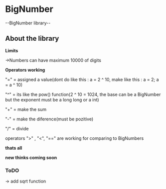 # BigNumber
--BigNumber library--

## About the library

**Limits**

->Numbers can have maximum 10000 of digits

**Operators working**

"=" = assigned a value(dont do like this : a = 2 ^ 10, make like this : a = 2; a = a ^ 10)

"^" = its like the pow() function(2 ^ 10 = 1024, the base can be a BigNumber but the exponent must be a long long or a int)

"+" = make the sum

"-" = make the diference(must be pozitive)

"/" = divide

operators ">" , "<", "==" are working for comparing to BigNumbers

**thats all**

**new thinks coming soon**

### ToDO

-> add sqrt function
